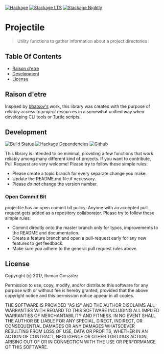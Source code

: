 [![Hackage](https://img.shields.io/hackage/v/projectile.svg)](https://img.shields.io/hackage/v/projectile.svg)
[![Stackage LTS](http://stackage.org/package/projectile/badge/lts)](http://stackage.org/lts/package/projectile)
[![Stackage Nightly](http://stackage.org/package/projectile/badge/nightly)](http://stackage.org/nightly/package/projectile)
# Projectile

> Utility functions to gather information about a project directories

## Table Of Contents

* [Raison d'etre](#raison-detre)
* [Development](#development)
* [License](#license)

## Raison d'etre

Inspired by [bbatsov's](https://github.com/bbatsov/projectile) work, this library was created with
the purpose of reliably access to _project_ resources in a somewhat unified way when developing CLI
tools or [Turtle](https://github.com/Gabriel439/Haskell-Turtle-Library) scripts.

## Development
[![Build Status](https://travis-ci.org/{{/github-username}}/Haskell-projectile}.svg?branch=master)](https://travis-ci.org/{{/github-username}}/Haskell-{{name}})
[![Hackage Dependencies](https://img.shields.io/hackage-deps/v/projectile.svg)](https://http://packdeps.haskellers.com/feed?needle=projectile)
[![Github](https://img.shields.io/github/commits-since/roman/haskell-projectile/v0.0.0.1.svg)](https://img.shields.io/github/commits-since/roman/haskell-projectile/v0.0.0.1.svg)

This library is intended to be minimal, providing a few functions that work
reliably among many different kind of projects. If you want to contribute,
Pull Request are very welcome! Please try to follow these simple rules:

* Please create a topic branch for every separate change you make.
* Update the README.md file if necessary.
* Please _do not_ change the version number.

### Open Commit Bit

projectile has an open commit bit policy: Anyone with an accepted pull request
gets added as a repository collaborator. Please try to follow these simple
rules:

* Commit directly onto the master branch only for typos, improvements to the
  README and documentation.
* Create a feature branch and open a pull-request early for any new features to
  get feedback.
* Make sure you adhere to the general pull request rules above.

## License

Copyright (c) 2017, Roman Gonzalez

Permission to use, copy, modify, and/or distribute this software for any
purpose with or without fee is hereby granted, provided that the above
copyright notice and this permission notice appear in all copies.

THE SOFTWARE IS PROVIDED "AS IS" AND THE AUTHOR DISCLAIMS ALL WARRANTIES
WITH REGARD TO THIS SOFTWARE INCLUDING ALL IMPLIED WARRANTIES OF
MERCHANTABILITY AND FITNESS. IN NO EVENT SHALL THE AUTHOR BE LIABLE FOR
ANY SPECIAL, DIRECT, INDIRECT, OR CONSEQUENTIAL DAMAGES OR ANY DAMAGES
WHATSOEVER RESULTING FROM LOSS OF USE, DATA OR PROFITS, WHETHER IN AN
ACTION OF CONTRACT, NEGLIGENCE OR OTHER TORTIOUS ACTION, ARISING OUT OF
OR IN CONNECTION WITH THE USE OR PERFORMANCE OF THIS SOFTWARE.
